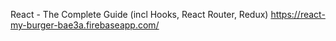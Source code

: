 React - The Complete Guide (incl Hooks, React Router, Redux)
https://react-my-burger-bae3a.firebaseapp.com/